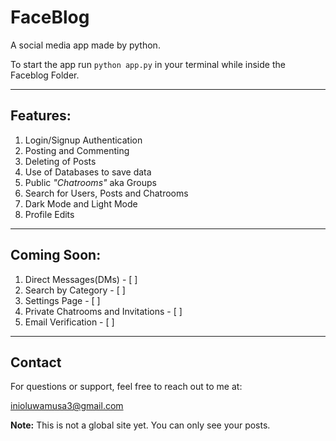 # FaceBlog
A social media app made by python.

To start the app run `python app.py` in your terminal while inside the Faceblog Folder.

---

## Features:
1. Login/Signup Authentication
2. Posting and Commenting
3. Deleting of Posts
4. Use of Databases to save data
5. Public _"Chatrooms"_ aka Groups
6. Search for Users, Posts and Chatrooms
7. Dark Mode and Light Mode
8. Profile Edits

---

## Coming Soon:
1. Direct Messages(DMs) - [ ]
2. Search by Category - [ ]
3. Settings Page - [ ]
4. Private Chatrooms and Invitations - [ ]
5. Email Verification - [ ]

---

## Contact
For questions or support, feel free to reach out to me at:

[inioluwamusa3@gmail.com](mailto:inioluwamusa3@gmail.com)

**Note:** This is not a global site yet. You can only see your posts.
